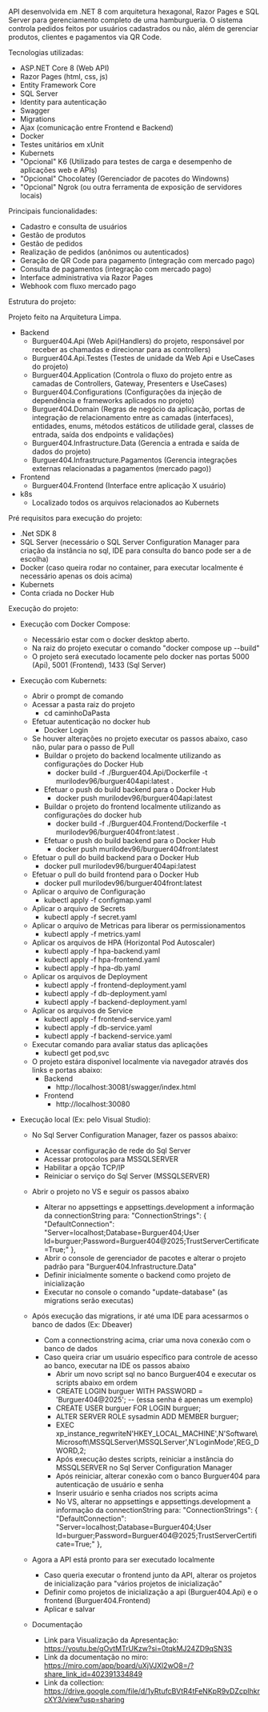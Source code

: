 API desenvolvida em .NET 8 com arquitetura hexagonal, Razor Pages e SQL Server para gerenciamento completo de uma hamburgueria. O sistema controla pedidos feitos por usuários cadastrados ou não, além de gerenciar produtos, clientes e pagamentos via QR Code.

Tecnologias utilizadas:

- ASP.NET Core 8 (Web API)
- Razor Pages (html, css, js)
- Entity Framework Core
- SQL Server
- Identity para autenticação
- Swagger
- Migrations
- Ajax (comunicação entre Frontend e Backend)
- Docker
- Testes unitários em xUnit
- Kubernets
- "Opcional" K6 (Utilizado para testes de carga e desempenho de aplicações web e APIs)
- "Opcional" Chocolatey (Gerenciador de pacotes do Windowns)
- "Opcional" Ngrok (ou outra ferramenta de exposição de servidores locais)



Principais funcionalidades:

- Cadastro e consulta de usuários
- Gestão de produtos
- Gestão de pedidos
- Realização de pedidos (anônimos ou autenticados)
- Geração de QR Code para pagamento (integração com mercado pago)
- Consulta de pagamentos (integração com mercado pago)
- Interface administrativa via Razor Pages
- Webhook com fluxo mercado pago



Estrutura do projeto:

Projeto feito na Arquitetura Limpa.
- Backend
    - Burguer404.Api (Web Api(Handlers) do projeto, responsável por receber as chamadas e direcionar para as controllers)
    - Burguer404.Api.Testes (Testes de unidade da Web Api e UseCases do projeto)
    - Burguer404.Application (Controla o fluxo do projeto entre as camadas de Controllers, Gateway, Presenters e UseCases)
    - Burguer404.Configurations (Configurações da injeção de dependência e frameworks aplicados no projeto)
    - Burguer404.Domain (Regras de negócio da aplicação, portas de integração de relacionamento entre as camadas (interfaces), entidades, enums, métodos estáticos de utilidade geral, classes de entrada, saída dos endpoints e validações)
    - Burguer404.Infrastructure.Data (Gerencia a entrada e saída de dados do projeto)
    - Burguer404.Infrastructure.Pagamentos (Gerencia integrações externas relacionadas a pagamentos (mercado pago))
- Frontend
  - Burguer404.Frontend (Interface entre aplicação X usuário)
- k8s
  - Localizado todos os arquivos relacionados ao Kubernets  



Pré requisitos para execução do projeto:

- .Net SDK 8
- SQL Server (necessário o SQL Server Configuration Manager para criação da instância no sql, IDE para consulta do banco pode ser a de escolha)
- Docker (caso queira rodar no container, para executar localmente é necessário apenas os dois acima)
- Kubernets
- Conta criada no Docker Hub


Execução do projeto: 

- Execução com Docker Compose:
    - Necessário estar com o docker desktop aberto.
    - Na raiz do projeto executar o comando "docker compose up --build"
    - O projeto será executado locamente pelo docker nas portas 5000 (Api), 5001 (Frontend), 1433 (Sql Server)
 
- Execução com Kubernets:
    - Abrir o prompt de comando
    - Acessar a pasta raiz do projeto
      - cd caminhoDaPasta
    - Efetuar autenticação no docker hub
      - Docker Login
    - Se houver alterações no projeto executar os passos abaixo, caso não, pular para o passo de Pull
        - Buildar o projeto do backend localmente utilizando as configurações do Docker Hub 
          - docker build -f ./Burguer404.Api/Dockerfile -t murilodev96/burguer404api:latest .
        - Efetuar o push do build backend para o Docker Hub
          - docker push murilodev96/burguer404api:latest
        - Buildar o projeto do frontend localmente utilizando as configurações do docker hub
          - docker build -f ./Burguer404.Frontend/Dockerfile -t murilodev96/burguer404front:latest .
        - Efetuar o push do build backend para o Docker Hub
          - docker push murilodev96/burguer404front:latest
    - Efetuar o pull do build backend para o Docker Hub
      - docker pull murilodev96/burguer404api:latest
    - Efetuar o pull do build frontend para o Docker Hub
      - docker pull murilodev96/burguer404front:latest
    - Aplicar o arquivo de Configuração
      - kubectl apply -f configmap.yaml
    - Aplicar o arquivo de Secrets
      - kubectl apply -f secret.yaml
    - Aplicar o arquivo de Metricas para liberar os permissionamentos
      - kubectl apply -f metrics.yaml
    - Aplicar os arquivos de HPA (Horizontal Pod Autoscaler)
      - kubectl apply -f hpa-backend.yaml
      - kubectl apply -f hpa-frontend.yaml
      - kubectl apply -f hpa-db.yaml
    - Aplicar os arquivos de Deployment
      - kubectl apply -f frontend-deployment.yaml
      - kubectl apply -f db-deployment.yaml
      - kubectl apply -f backend-deployment.yaml
    - Aplicar os arquivos de Service
      - kubectl apply -f frontend-service.yaml
      - kubectl apply -f db-service.yaml
      - kubectl apply -f backend-service.yaml
    - Executar comando para avaliar status das aplicações
      - kubectl get pod,svc
    - O projeto estára disponivel localmente via navegador através dos links e portas abaixo:
      - Backend
        - http://localhost:30081/swagger/index.html
      - Frontend
        - http://localhost:30080     


- Execução local (Ex: pelo Visual Studio):
    - No Sql Server Configuration Manager, fazer os passos abaixo:
        - Acessar configuração de rede do Sql Server
        - Acessar protocolos para MSSQLSERVER
        - Habilitar a opção TCP/IP
        - Reiniciar o serviço do Sql Server (MSSQLSERVER)
    - Abrir o projeto no VS e seguir os passos abaixo
        - Alterar no appsettings e appsettings.development a informação da connectionString para: 
            "ConnectionStrings": {
              "DefaultConnection": "Server=localhost;Database=Burguer404;User Id=burguer;Password=Burguer404@2025;TrustServerCertificate=True;"
            },
        - Abrir o console de gerenciador de pacotes e alterar o projeto padrão para "Burguer404.Infrastructure.Data"
        - Definir inicialmente somente o backend como projeto de inicialização
        - Executar no console o comando "update-database" (as migrations serão executas)
    - Após execução das migrations, ir até uma IDE para acessarmos o banco de dados (Ex: Dbeaver)
        - Com a connectionstring acima, criar uma nova conexão com o banco de dados
        - Caso queira criar um usuário específico para controle de acesso ao banco, executar na IDE os passos abaixo
            - Abrir um novo script sql no banco Burguer404 e executar os scripts abaixo em ordem
            - CREATE LOGIN burguer WITH PASSWORD = 'Burguer404@2025'; -- (essa senha é apenas um exemplo)
            - CREATE USER burguer FOR LOGIN burguer;
            - ALTER SERVER ROLE sysadmin ADD MEMBER burguer;
            - EXEC xp_instance_regwriteN'HKEY_LOCAL_MACHINE',N'Software\Microsoft\MSSQLServer\MSSQLServer',N'LoginMode',REG_DWORD,2;
            - Após execução destes scripts, reiniciar a instância do MSSQLSERVER no Sql Server Configuration Manager
            - Após reiniciar, alterar conexão com o banco Burguer404 para autenticação de usuário e senha 
            - Inserir usuário e senha criados nos scripts acima
            - No VS, alterar no appsettings e appsettings.development a informação da connectionString para: 
              "ConnectionStrings": {
                "DefaultConnection": "Server=localhost;Database=Burguer404;User Id=burguer;Password=Burguer404@2025;TrustServerCertificate=True;"
              },
    - Agora a API está pronto para ser executado localmente
      - Caso queria executar o frontend junto da API, alterar os projetos de inicialização para "vários projetos de inicialização"
      - Definir como projetos de inicialização a api (Burguer404.Api) e o frontend (Burguer404.Frontend)
      - Aplicar e salvar
     
  - Documentação
      - Link para Visualização da Apresentação: https://youtu.be/gOvtMTrUKzw?si=0tqkMJ24ZD9qSN3S
      - Link da documentação no miro: https://miro.com/app/board/uXjVJXl2wO8=/?share_link_id=402391334849
      - Link da collection: https://drive.google.com/file/d/1yRtufcBVtR4tFeNKpR9vDZcpIhkrcXY3/view?usp=sharing





   
